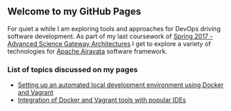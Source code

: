 ## Welcome to my GitHub Pages

For quiet a while I am exploring tools and approaches for DevOps driving software development. As part of my last coursework of [Spring 2017 - Advanced Science Gateway Architectures](http://courses.airavata.org/) I get to explore a variety of technologies for [Apache Airavata](https://airavata.apache.org/) software framework. 

### List of topics discussed on my pages
- [Setting up an automated local development environment using Docker and Vagrant](docs/dev-environment.md) 
- [Integration of Docker and Vagrant tools with popular IDEs](docs/docker-and-vagrant-with-IDE.md)